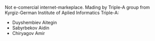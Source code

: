 Not e-comercial internet-markeplace.
Mading by Triple-A group from Kyrgiz-German Institute of Aplied Informatics
Triple-A:
* Duyshembiev Aitegin
* Sabyrbekov Aidin
* Chiryagov Amir
